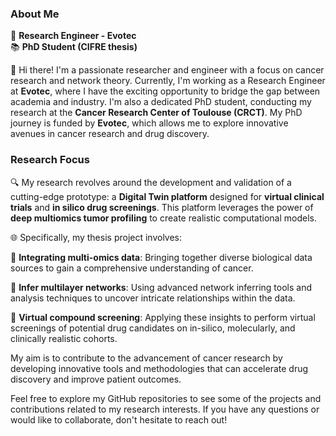 ### About Me

🔬 **Research Engineer - Evotec**  
📚 **PhD Student (CIFRE thesis)**

👋 Hi there! I'm a passionate researcher and engineer with a focus on cancer research and network theory. Currently, I'm working as a Research Engineer at **Evotec**, where I have the exciting opportunity to bridge the gap between academia and industry. I'm also a dedicated PhD student, conducting my research at the **Cancer Research Center of Toulouse (CRCT)**. My PhD journey is funded by **Evotec**, which allows me to explore innovative avenues in cancer research and drug discovery.

### Research Focus

🔍 My research revolves around the development and validation of a cutting-edge prototype: a **Digital Twin platform** designed for **virtual clinical trials** and **in silico drug screenings**. This platform leverages the power of **deep multiomics tumor profiling** to create realistic computational models.

🌐 Specifically, my thesis project involves:

🧬 **Integrating multi-omics data**: Bringing together diverse biological data sources to gain a comprehensive understanding of cancer.

🔗 **Infer multilayer networks**: Using advanced network inferring tools and analysis techniques to uncover intricate relationships within the data.

💊 **Virtual compound screening**: Applying these insights to perform virtual screenings of potential drug candidates on in-silico, molecularly, and clinically realistic cohorts.

My aim is to contribute to the advancement of cancer research by developing innovative tools and methodologies that can accelerate drug discovery and improve patient outcomes.

Feel free to explore my GitHub repositories to see some of the projects and contributions related to my research interests. If you have any questions or would like to collaborate, don't hesitate to reach out!
